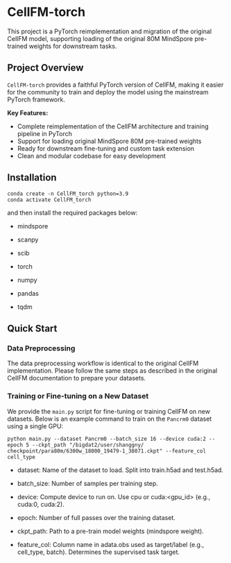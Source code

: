 # CellFM-torch

This project is a PyTorch reimplementation and migration of the original CellFM model, supporting loading of the original 80M MindSpore pre-trained weights for downstream tasks.

## Project Overview

 `CellFM-torch` provides a faithful PyTorch version of CellFM, making it easier for the community to train and deploy the model using the mainstream PyTorch framework.

**Key Features:**

- Complete reimplementation of the CellFM architecture and training pipeline in PyTorch
- Support for loading original MindSpore 80M pre-trained weights
- Ready for downstream fine-tuning and custom task extension
- Clean and modular codebase for easy development

## Installation
```
conda create -n CellFM_torch python=3.9
conda activate CellFM_torch
```
and then install the required packages below:

- mindspore
- scanpy
- scib

- torch
- numpy
- pandas
- tqdm

## Quick Start

### Data Preprocessing
The data preprocessing workflow is identical to the original CellFM implementation. Please follow the same steps as described in the original CellFM documentation to prepare your datasets.

### Training or Fine-tuning on a New Dataset

We provide the `main.py` script for fine-tuning or training CellFM on new datasets. Below is an example command to train on the `Pancrm0` dataset using a single GPU:

```
python main.py --dataset Pancrm0 --batch_size 16 --device cuda:2 --epoch 5 --ckpt_path "/bigdat2/user/shanggny/
checkpoint/para80m/6300w_18000_19479-1_38071.ckpt" --feature_col cell_type
```

- dataset: Name of the dataset to load. Split into train.h5ad and test.h5ad.
- batch_size: Number of samples per training step.
- device: Compute device to run on. Use cpu or cuda:<gpu_id> (e.g., cuda:0, cuda:2).

- epoch: Number of full passes over the training dataset.
- ckpt_path: Path to a pre-train model weights (mindspore weight).
- feature_col: Column name in adata.obs used as target/label (e.g., cell_type, batch). Determines the supervised task target.

